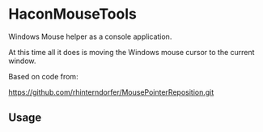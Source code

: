 # HaconMouseTools
Windows Mouse helper as a console application.

At this time all it does is moving the Windows mouse cursor to the current window.

Based on code from:

https://github.com/rhinterndorfer/MousePointerReposition.git

## Usage

